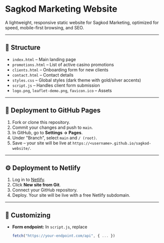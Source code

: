# Sagkod Marketing Website

A lightweight, responsive static website for Sagkod Marketing, optimized for speed, mobile-first browsing, and SEO.

---

## 📂 Structure
- `index.html` – Main landing page
- `promotions.html` – List of active casino promotions
- `clients.html` – Onboarding form for new clients
- `contact.html` – Contact details
- `styles.css` – Global styles (dark theme with gold/silver accents)
- `script.js` – Handles client form submission
- `logo.png`, `leaflet-demo.png`, `favicon.ico` – Assets

---

## 🚀 Deployment to GitHub Pages
1. Fork or clone this repository.
2. Commit your changes and push to `main`.
3. In GitHub, go to **Settings → Pages**.
4. Under "Branch", select `main` and `/ (root)`.
5. Save – your site will be live at `https://<username>.github.io/sagkod-website/`.

---

## ⚙️ Deployment to Netlify
1. Log in to [Netlify](https://netlify.com).
2. Click **New site from Git**.
3. Connect your GitHub repository.
4. Deploy. Your site will be live with a free Netlify subdomain.

---

## 📝 Customizing
- **Form endpoint:** In `script.js`, replace  
  ```js
  fetch("https://your-endpoint.com/api", { ... })
